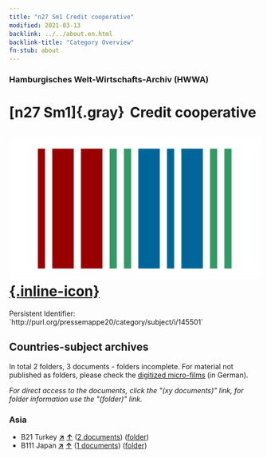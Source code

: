 ```yaml
---
title: "n27 Sm1 Credit cooperative"
modified: 2021-03-13
backlink: ../../about.en.html
backlink-title: "Category Overview"
fn-stub: about
---
```


### Hamburgisches Welt-Wirtschafts-Archiv (HWWA)

# [n27 Sm1]{.gray}&#8201; Credit cooperative &#160; [![Wikidata](/images/Wikidata-logo.svg "Wikidata"){.inline-icon}](http://www.wikidata.org/entity/Q104711079)

<div class="hint">Persistent Identifier: `http://purl.org/pressemappe20/category/subject/i/145501`</div>







## Countries-subject archives





In total 2 folders, 3 documents - folders incomplete.
For material not published as folders, please check the [digitized micro-films](/film/h1_sh.de.html) (in German).

_For direct access to the documents, click the "(xy documents)" link, for folder information use the "(folder)" link._



### Asia

- B21 Turkey [**&nearr;**](../../../geo/i/141111/about.en.html "Turkey (all folders)") [**&uarr;**](../../../geo/about.en.html#B21 "Country category system") (<a href="https://pm20.zbw.eu/iiifview/folder/sh/141111,145501" title="about: Turkey : Credit cooperative" target="_blank">2 documents</a>) ([folder](../../../../folder/sh/1411xx/141111/1455xx/145501/about.en.html))
- B111 Japan [**&nearr;**](../../../geo/i/141272/about.en.html "Japan (all folders)") [**&uarr;**](../../../geo/about.en.html#B111 "Country category system") (<a href="https://pm20.zbw.eu/iiifview/folder/sh/141272,145501" title="about: Japan : Credit cooperative" target="_blank">1 documents</a>) ([folder](../../../../folder/sh/1412xx/141272/1455xx/145501/about.en.html))








